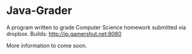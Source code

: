 Java-Grader
===========

A program written to grade Computer Science homework submitted via dropbox.
Builds: http://ip.gamershut.net:8080

More information to come soon.
